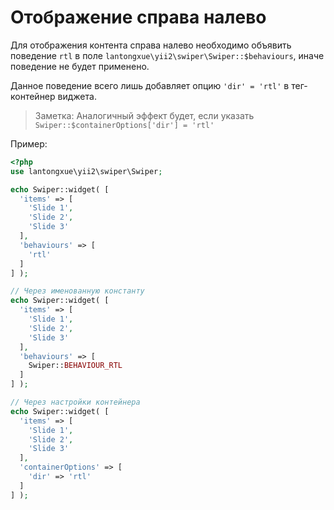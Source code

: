# Отображение справа налево

Для отображения контента справа налево необходимо объявить 
поведение `rtl` в поле `lantongxue\yii2\swiper\Swiper::$behaviours`, иначе поведение не будет применено.

Данное поведение всего лишь добавляет опцию `'dir' = 'rtl'` в тег-контейнер виджета.

> Заметка: Аналогичный эффект будет, если указать `Swiper::$containerOptions['dir'] = 'rtl'`

Пример:

```PHP
<?php
use lantongxue\yii2\swiper\Swiper;

echo Swiper::widget( [
  'items' => [
    'Slide 1',
    'Slide 2',
    'Slide 3'
  ],
  'behaviours' => [
    'rtl'
  ]
] );

// Через именованную константу
echo Swiper::widget( [
  'items' => [
    'Slide 1',
    'Slide 2',
    'Slide 3'
  ],
  'behaviours' => [
    Swiper::BEHAVIOUR_RTL
  ]
] );

// Через настройки контейнера
echo Swiper::widget( [
  'items' => [
    'Slide 1',
    'Slide 2',
    'Slide 3'
  ],
  'containerOptions' => [
    'dir' => 'rtl'
  ]
] );
```
